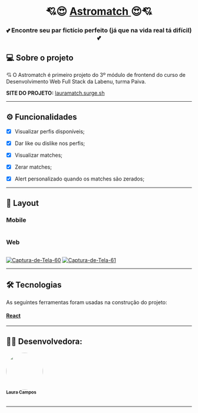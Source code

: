 <h1 align="center">
     💘😍 <a href="#" alt="site do projeto" target="_blank"> Astromatch </a> 😍💘
</h1>

<h3 align="center">
    💕 Encontre seu par fictício perfeito (já que na vida real tá difícil) 💕
</h3>

## 💻 Sobre o projeto

💘 O Astromatch é primeiro projeto do 3º módulo de frontend do curso de Desenvolvimento Web Full Stack da Labenu, turma Paiva.
<br>

<b>SITE DO PROJETO:</b> <a href="lauramatch.surge.sh">lauramatch.surge.sh</a>

---

## ⚙️ Funcionalidades
- [X] Visualizar perfis disponíveis;
- [X] Dar like ou dislike nos perfis;
- [X] Visualizar matches; 
- [X] Zerar matches;
- [X] Alert personalizado quando os matches são zerados;


---

## 🎨 Layout

### Mobile

<p align="center" style="display: flex; align-items: flex-start; justify-content: center;">
   
     
</p>

### Web

<p align="center" style="display: flex; align-items: flex-start; justify-content: center;">
 
 
<a href="https://ibb.co/WtbM3C5"><img src="https://i.ibb.co/rsCzt90/Captura-de-Tela-60.png" alt="Captura-de-Tela-60" border="0"></a>
<a href="https://ibb.co/JmNFzxq"><img src="https://i.ibb.co/WGQpcD0/Captura-de-Tela-61.png" alt="Captura-de-Tela-61" border="0"></a>
 
</p>

---

## 🛠 Tecnologias

As seguintes ferramentas foram usadas na construção do projeto:

#### [React](https://reactjs.org/)


---

## 👩‍💻 Desenvolvedora:


<a href="https://github.com/lausmpc">
 <img style="border-radius: 50%;" src="https://avatars.githubusercontent.com/u/81258211?v=4" width="100px;" alt=""/>
 <br />
 <sub><b>Laura Campos</b></sub></a> <a href="https://github.com/lausmpc" title="github"></a>
 <br>
 <br>
 


---
